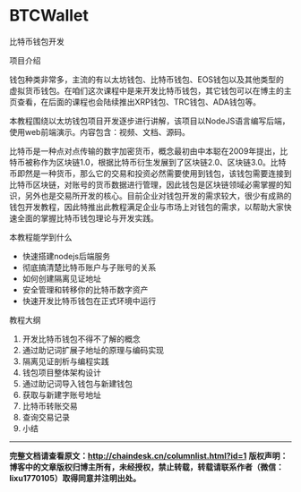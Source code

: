 # BTCWallet
比特币钱包开发

项目介绍

钱包种类非常多，主流的有以太坊钱包、比特币钱包、EOS钱包以及其他类型的虚拟货币钱包。在咱们这次课程中是来开发比特币钱包，其它钱包可以在博主的主页查看，在后面的课程也会陆续推出XRP钱包、TRC钱包、ADA钱包等。

本教程围绕以太坊钱包项目开发逐步进行讲解，该项目以NodeJS语言编写后端，使用web前端演示。内容包含：视频、文档、源码。

比特币是一种点对点传输的数字加密货币，概念最初由中本聪在2009年提出，比特币被称作为区块链1.0，根据比特币衍生发展到了区块链2.0、区块链3.0。比特币即然是一种货币，那么它的交易和投资必然需要使用到钱包，该钱包需要连接到比特币区块链，对账号的货币数据进行管理，因此钱包是区块链领域必需掌握的知识，另外也是交易所开发的核心。目前企业对钱包开发的需求较大，很少有成熟的钱包开发教程，因此特推出此教程满足企业与市场上对钱包的需求，以帮助大家快速全面的掌握比特币钱包理论与开发实践。



本教程能学到什么

- 快速搭建nodejs后端服务
- 彻底搞清楚比特币账户与子账号的关系
- 如何创建隔离见证地址
- 安全管理和转移你的比特币数字资产
- 快速开发比特币钱包在正式环境中运行



教程大纲

1. 开发比特币钱包不得不了解的概念
2. 通过助记词扩展子地址的原理与编码实现
3. 隔离见证剖析与编程实践
4. 钱包项目整体架构设计
5. 通过助记词导入钱包与新建钱包
6. 获取与新建字账号地址
7. 比特币转账交易
8. 查询交易记录
9. 小结 



---

**完整文档请查看原文：http://chaindesk.cn/columnlist.html?id=1**
**版权声明：博客中的文章版权归博主所有，未经授权，禁止转载，转载请联系作者（微信：lixu1770105）取得同意并注明出处。**



